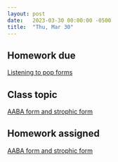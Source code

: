 ```yaml
---
layout: post
date:   2023-03-30 00:00:00 -0500
title:  "Thu, Mar 30"
---
```


## Homework due

[Listening to pop forms](https://gmuedu-my.sharepoint.com/:b:/g/personal/mlavengo_gmu_edu/EQ7q-ebuWKVCtHRMhwdqdiwBVkx3F3p-KUvtuG-v9dCVQQ?e=2Vbxuv)

## Class topic

[AABA form and strophic form](https://viva.pressbooks.pub/openmusictheory/chapter/aaba-and-strophic-form/)

## Homework assigned

[AABA form and strophic form](https://viva.pressbooks.pub/openmusictheory/chapter/aaba-and-strophic-form/#assignments)

